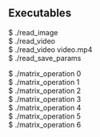 ## Executables

$ ./read_image  
$ ./read_video  
$ ./read_video video.mp4  
$ ./read_save_params  

$ ./matrix_operation 0  
$ ./matrix_operation 1  
$ ./matrix_operation 2  
$ ./matrix_operation 3  
$ ./matrix_operation 4  
$ ./matrix_operation 5  
$ ./matrix_operation 6  